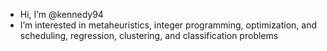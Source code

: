 - Hi, I’m @kennedy94
- I’m interested in metaheuristics, integer programming, optimization, and scheduling, regression, clustering, and classification problems

<!---
kennedy94/kennedy94 is a ✨ special ✨ repository because its `README.md` (this file) appears on your GitHub profile.
You can click the Preview link to take a look at your changes.
--->
